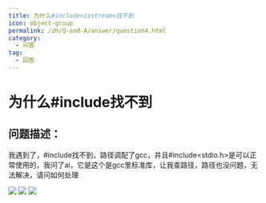 ```yaml
---
title: 为什么#include<iostream>找不到
icon: object-group
permalink: /zh/Q-and-A/answer/question4.html
category:
  - 问答
tag:
  - 回答
---
```


# 为什么#include<iostream>找不到
## 问题描述：
我遇到了，#include<iostream>找不到，路径调配了gcc，并且#include<stdio.h>是可以正常使用的，我问了ai，它是这个是gcc里标准库，让我查路径，路径也没问题，无法解决，请问如何处理

![](https://s2.loli.net/2024/09/24/dX3tMqSwQaAsyB6.png)
![](https://s2.loli.net/2024/09/24/G49LVI1dRtr2puW.png)
![](https://s2.loli.net/2024/09/24/rfgGjSOwKdPxBJn.png)